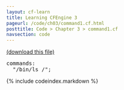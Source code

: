 ```yaml
---
layout: cf-learn
title: Learning CFEngine 3
pageurl: /code/ch03/command1.cf.html
posttitle: Code > Chapter 3 > command1.cf
navsection: code
---
```


[(download this file)](https://raw.github.com/zzamboni/cf-learn.info/master/src/ch03/command1.cf)

<div class="highlight"><pre><span class="kd">commands</span><span class="p">:</span>
  <span class="s">&quot;/bin/ls /&quot;</span><span class="p">;</span>
</pre></div>


{% include codeindex.markdown %}
